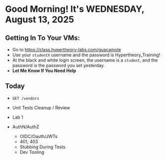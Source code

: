 # Good Morning! It's WEDNESDAY, August 13, 2025

## Getting In To Your VMs:

- Go to https://class.hypertheory-labs.com/guacamole
- Use your `studentX` username and the password is Hypertheory_Training!
- At the black and white login screen, the username is a `student`, and the password is the password you set yesterday.
- **Let Me Know If You Need Help**

## Today

- `GET /vendors`
- Unit Tests Cleanup / Review
- Lab 1 

- AuthN/AuthZ
    - OIDC/Oauth/JWTs
    - 401, 403
    - Stubbing During Tests
    - Dev Tooling
